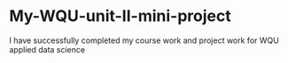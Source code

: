 # My-WQU-unit-II-mini-project
I have successfully completed my course work and project work for WQU applied data science 
